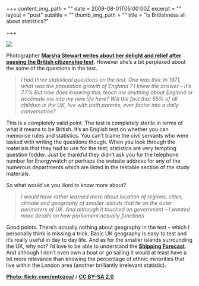 +++
content_img_path = ""
date = 2009-08-01T05:00:00Z
excerpt = ""
layout = "post"
subtitle = ""
thumb_img_path = ""
title = "Is Britishness all about statistics?"

+++


![](/images/Notebook.jpg)

Photographer [**Marsha Stewart writes about her delight and relief after passing the British citizenship test**](http://prairie.typepad.com/my_weblog/2009/08/bits-and-pieces.html#tpe-action-posted-6a010536295671970c0115715c24da970c). However she’s a bit perplexed about the some of the questions in the test.

> _I had three statistical questions on the test. One was this: In 1971, what was the population growth of England ? I knew the answer – it’s 7.7% But how does knowing this, teach me anything about England or acclimate me into my new life here? Will the fact that 65% of all children in the UK, live with both parents, ever factor into a daily conversation?_

This is a completely valid point. The test is completely sterile in terms of what it means to be British. It’s an English test on whether you can memorise rules and statistics. You can’t blame the civil servants who were tasked with writing the questions though. When you look through the materials that they had to use for the test; statistics are very tempting question fodder. Just be thankful they didn’t ask you for the telephone number for Energywatch or perhaps the website address for any of the numerous departments which are listed in the testable section of the study materials.

So what would’ve you liked to know more about?

> _I would have rather learned more about location of regions, cities, climate and geography of smaller islands that lie on the outer perimeters of UK. And although it touched on government – I wanted more details on how parliament actually functions_

Good points. There’s actually nothing about geography in the test – which I personally think is missing a trick. Basic UK geography is easy to test and it’s really useful in day to day life. And as for the smaller islands surrounding the UK, why not? I’d love to be able to understand the [**Shipping Forecast**](https://en.wikipedia.org/wiki/Shipping_Forecast). And although I don’t even own a boat or go sailing it would at least have a bit more relevance than knowing the percentage of ethnic minorities that live within the London area (another brilliantly irrelevant statistic).

[**Photo: flickr.com/entozoa/**](https://www.flickr.com/photos/entozoa/) / [**CC BY-SA 2.0**](https://creativecommons.org/licenses/by-sa/2.0/)